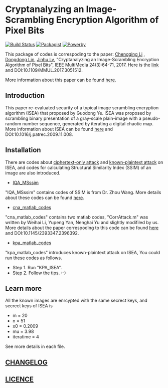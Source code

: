 # Cryptanalyzing an Image-Scrambling Encryption Algorithm of Pixel Bits
[![Build Status](https://img.shields.io/badge/build-passing-brightgreen.svg)](https://github.com/MrDongdongLin/Cryptanalysis_ISEA)
[![Packagist](https://img.shields.io/badge/packgist-v1.1.4-blue.svg)](https://github.com/MrDongdongLin/Cryptanalysis_ISEA)
[![Powerby](https://img.shields.io/badge/powerby-DongdongLin-orange.svg)](https://github.com/MrDongdongLin)

This package of codes is correspoding to the paper:
[Chengqing Li](http://www.ee.cityu.edu.hk/~cqli/) , [Dongdong Lin](https://github.com/MrDongdongLin), [Jinhu Lv](http://lsc.amss.ac.cn/~ljh/), "Cryptanalyzing an Image-Scrambling Encryption Algorithm of Pixel Bits", IEEE MultiMedia 24(3):64-71, 2017. Here is the [link](http://ieeexplore.ieee.org/document/7999153/) and DOI:10.1109/MMUL.2017.3051512.

More information about this paper can be found [here](https://arxiv.org/pdf/1607.01642.pdf).

## Introduction

This paper re-evaluated security of a typical image scrambling encryption algorithm (ISEA) that proposed by Guodong Ye. ISEA was proposed by scrambling binary presentation of a gray-scale plain-image with a pseudo-random number sequence, generated by iterating a digital chaotic map. More information about ISEA can be found [here](http://www.sciencedirect.com/science/article/pii/S0167865509003195) 
and DOI:10.1016/j.patrec.2009.11.008.

## Installation

There are codes about [ciphertext-only attack](https://en.wikipedia.org/wiki/Ciphertext-only_attack) and [known-plaintext attack](https://en.wikipedia.org/wiki/Known-plaintext_attack) on ISEA, and codes for calculating Structural Similarity Index (SSIM) of an image are also introduced.

- [IQA_MSssim](https://github.com/MrDongdongLin/Cryptanalysis_ISEA/tree/master/IQA_MSssim)

"IQA_MSssim" contains codes of SSIM is from Dr. Zhou Wang. More details about these codes can be found [here](http://www.cns.nyu.edu/~lcv/ssim/).

- [cna_matlab_codes](https://github.com/MrDongdongLin/Cryptanalysis_ISEA/tree/master/cna_matlab_codes)

"cna_matlab_codes" contains two matlab codes, "CorrAttack.m" was written by Weihai Li, Yupeng Yan, Nenghai Yu and slightly modifiled by us. More details about the paper correspoding to this code can be found [here](http://dl.acm.org/citation.cfm?id=2393347.2396392) and DOI:10.1145/2393347.2396392.

- [kpa_matlab_codes](https://github.com/MrDongdongLin/Cryptanalysis_ISEA/tree/master/kpa_matlab_codes)

"kpa_matlab_codes" introduces known-plaintext attack on ISEA, You could run these codes as follows.
  - Step 1. Run "KPA_ISEA".
  - Step 2. Follow the tips. :-)

## Learn more

All the known images are enrcypted with the same secrect keys, and secrect keys of ISEA is
- m = 20
- n = 51
- x0 = 0.2009
- mu = 3.98
- iteratime = 4

See more details in each file.

## [CHANGELOG](https://github.com/MrDongdongLin/Cryptanalysis_ISEA/releases/tag/v1.1.4)

## [LICENCE](https://github.com/MrDongdongLin/Cryptanalysis_ISEA/blob/master/LICENCE.md)
